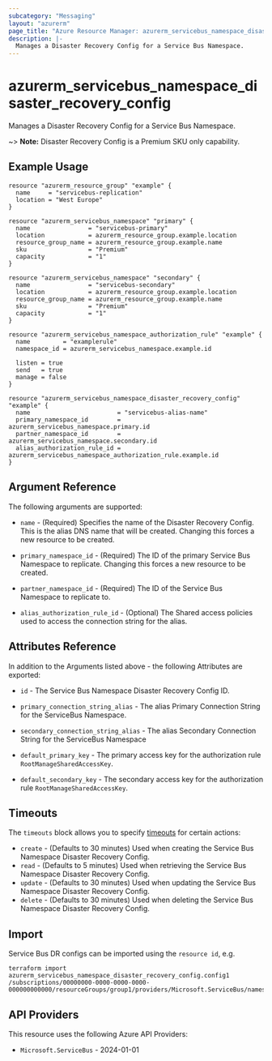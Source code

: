 ```yaml
---
subcategory: "Messaging"
layout: "azurerm"
page_title: "Azure Resource Manager: azurerm_servicebus_namespace_disaster_recovery_config"
description: |-
  Manages a Disaster Recovery Config for a Service Bus Namespace.
---
```


# azurerm_servicebus_namespace_disaster_recovery_config

Manages a Disaster Recovery Config for a Service Bus Namespace.

~> **Note:** Disaster Recovery Config is a Premium SKU only capability.

## Example Usage

```hcl
resource "azurerm_resource_group" "example" {
  name     = "servicebus-replication"
  location = "West Europe"
}

resource "azurerm_servicebus_namespace" "primary" {
  name                = "servicebus-primary"
  location            = azurerm_resource_group.example.location
  resource_group_name = azurerm_resource_group.example.name
  sku                 = "Premium"
  capacity            = "1"
}

resource "azurerm_servicebus_namespace" "secondary" {
  name                = "servicebus-secondary"
  location            = azurerm_resource_group.example.location
  resource_group_name = azurerm_resource_group.example.name
  sku                 = "Premium"
  capacity            = "1"
}

resource "azurerm_servicebus_namespace_authorization_rule" "example" {
  name         = "examplerule"
  namespace_id = azurerm_servicebus_namespace.example.id

  listen = true
  send   = true
  manage = false
}

resource "azurerm_servicebus_namespace_disaster_recovery_config" "example" {
  name                        = "servicebus-alias-name"
  primary_namespace_id        = azurerm_servicebus_namespace.primary.id
  partner_namespace_id        = azurerm_servicebus_namespace.secondary.id
  alias_authorization_rule_id = azurerm_servicebus_namespace_authorization_rule.example.id
}

```

## Argument Reference

The following arguments are supported:

* `name` - (Required) Specifies the name of the Disaster Recovery Config. This is the alias DNS name that will be created. Changing this forces a new resource to be created.

* `primary_namespace_id` - (Required) The ID of the primary Service Bus Namespace to replicate. Changing this forces a new resource to be created.

* `partner_namespace_id` - (Required) The ID of the Service Bus Namespace to replicate to.

* `alias_authorization_rule_id` - (Optional) The Shared access policies used to access the connection string for the alias.

## Attributes Reference

In addition to the Arguments listed above - the following Attributes are exported:

* `id` - The Service Bus Namespace Disaster Recovery Config ID.

* `primary_connection_string_alias` - The alias Primary Connection String for the ServiceBus Namespace.

* `secondary_connection_string_alias` - The alias Secondary Connection String for the ServiceBus Namespace

* `default_primary_key` - The primary access key for the authorization rule `RootManageSharedAccessKey`.

* `default_secondary_key` - The secondary access key for the authorization rule `RootManageSharedAccessKey`.

## Timeouts

The `timeouts` block allows you to specify [timeouts](https://www.terraform.io/language/resources/syntax#operation-timeouts) for certain actions:

* `create` - (Defaults to 30 minutes) Used when creating the Service Bus Namespace Disaster Recovery Config.
* `read` - (Defaults to 5 minutes) Used when retrieving the Service Bus Namespace Disaster Recovery Config.
* `update` - (Defaults to 30 minutes) Used when updating the Service Bus Namespace Disaster Recovery Config.
* `delete` - (Defaults to 30 minutes) Used when deleting the Service Bus Namespace Disaster Recovery Config.

## Import

Service Bus DR configs can be imported using the `resource id`, e.g.

```shell
terraform import azurerm_servicebus_namespace_disaster_recovery_config.config1 /subscriptions/00000000-0000-0000-0000-000000000000/resourceGroups/group1/providers/Microsoft.ServiceBus/namespaces/namespace1/disasterRecoveryConfigs/config1
```

## API Providers
<!-- This section is generated, changes will be overwritten -->
This resource uses the following Azure API Providers:

* `Microsoft.ServiceBus` - 2024-01-01
